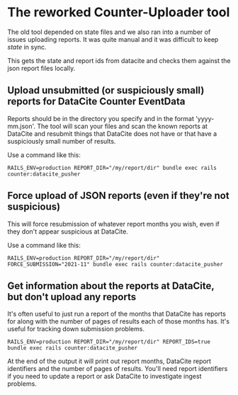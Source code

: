 # The reworked Counter-Uploader tool

The old tool depended on state files and we also ran into a number
of issues uploading reports. It was quite manual and it was difficult to keep *state* in sync.

This gets the state and report ids from datacite and checks them against the json report files locally.



## Upload unsubmitted (or suspiciously small) reports for DataCite Counter EventData

Reports should be in the directory you specify and in the format 'yyyy-mm.json'. The
tool will scan your files and scan the known reports at DataCite and resubmit things
that DataCite does not have or that have a suspiciously small number of results.

Use a command like this:

```shell script
RAILS_ENV=production REPORT_DIR="/my/report/dir" bundle exec rails counter:datacite_pusher
```

## Force upload of JSON reports (even if they're not suspicious)

This will force resubmission of whatever report months you wish, even if they don't
appear suspicious at DataCite.

Use a command like this:

```shell script
RAILS_ENV=production REPORT_DIR="/my/report/dir" FORCE_SUBMISSION="2021-11" bundle exec rails counter:datacite_pusher
```

## Get information about the reports at DataCite, but don't upload any reports

It's often useful to just run a report of the months that DataCite has reports for along
with the number of pages of results each of those months has. It's useful for tracking
down submission problems.

```shell script
RAILS_ENV=production REPORT_DIR="/my/report/dir" REPORT_IDS=true bundle exec rails counter:datacite_pusher
```

At the end of the output it will print out report months, DataCite report identifiers and
the number of pages of results.  You'll need report identifiers if you need to update
a report or ask DataCite to investigate ingest problems.